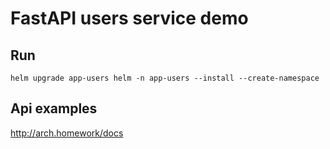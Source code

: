 # FastAPI users service demo

## Run
```
helm upgrade app-users helm -n app-users --install --create-namespace
```

## Api examples
http://arch.homework/docs
